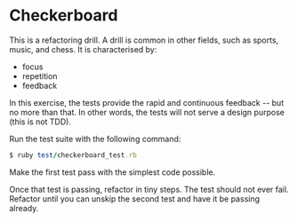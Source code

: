 # Checkerboard

This is a refactoring drill. A drill is common in other fields,
such as sports, music, and chess. It is characterised by:

* focus
* repetition
* feedback

In this exercise, the tests provide the rapid and continuous feedback
-- but no more than that. In other words, the tests will not serve a
design purpose (this is not TDD).

Run the test suite with the following command:

```ruby
$ ruby test/checkerboard_test.rb
```

Make the first test pass with the simplest code possible.

Once that test is passing, refactor in tiny steps.
The test should not ever fail. Refactor until you can unskip
the second test and have it be passing already.
